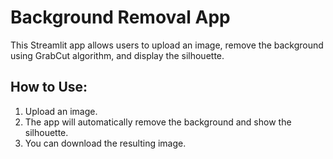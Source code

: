 # Background Removal App

This Streamlit app allows users to upload an image, remove the background using GrabCut algorithm, and display the silhouette.

## How to Use:
1. Upload an image.
2. The app will automatically remove the background and show the silhouette.
3. You can download the resulting image.
